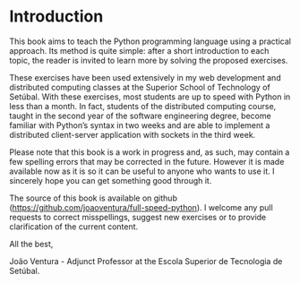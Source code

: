 # Introduction

This book aims to teach the Python programming language using a practical approach. Its method is quite simple: after a short introduction to each topic, the reader is invited to learn more by solving the proposed exercises.

These exercises have been used extensively in my web development and distributed computing classes at the Superior School of Technology of Setúbal. With these exercises, most students are up to speed with Python in less than a month. In fact, students of the distributed computing course, taught in the second year of the software engineering degree, become familiar with Python’s syntax in two weeks and are able to implement a distributed client-server application with sockets in the third week.

Please note that this book is a work in progress and, as such, may contain a few spelling errors that may be corrected in the future. However it is made available now as it is so it can be useful to anyone who wants to use it. I sincerely hope you can get something good through it.

The source of this book is available on github (<https://github.com/joaoventura/full-speed-python>). I welcome any pull requests to correct misspellings, suggest new exercises or to provide clarification of the current content.

All the best,

João Ventura - Adjunct Professor at the Escola Superior de Tecnologia de Setúbal.
